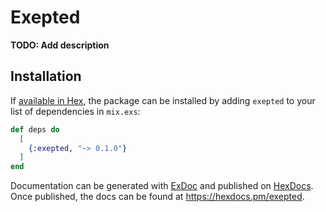 # Exepted

**TODO: Add description**

## Installation

If [available in Hex](https://hex.pm/docs/publish), the package can be installed
by adding `exepted` to your list of dependencies in `mix.exs`:

```elixir
def deps do
  [
    {:exepted, "~> 0.1.0"}
  ]
end
```

Documentation can be generated with [ExDoc](https://github.com/elixir-lang/ex_doc)
and published on [HexDocs](https://hexdocs.pm). Once published, the docs can
be found at <https://hexdocs.pm/exepted>.

